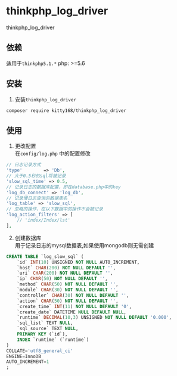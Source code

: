 # thinkphp_log_driver
thinkphp_log_driver

## 依赖
适用于`thinkphp5.1.*`
php: >=5.6

## 安装 
1. 安装`thinkphp_log_driver`
``` sh
composer require kitty168/thinkphp_log_driver
```

## 使用
1. 更改配置  
在`config/log.php` 中的配置修改
``` php
// 日志记录方式
'type'        => 'Db',
// 大于0.5秒的sql将被记录
'slow_sql_time' => 0.5,
// 记录日志的数据库配置，即在database.php中的key
'log_db_connect' => 'log_db',
// 记录慢日志查询的数据表名
'log_table' => 'slow_sql',
// 忽略的操作，在以下数据中的操作不会被记录
'log_action_filters' => [
    // 'index/Index/lst'
],
```

2. 创建数据库  
用于记录日志的mysql数据表,如果使用mongodb则无需创建
``` sql
CREATE TABLE `log_slow_sql` (
	`id` INT(10) UNSIGNED NOT NULL AUTO_INCREMENT,
	`host` CHAR(200) NOT NULL DEFAULT '',
	`uri` CHAR(200) NOT NULL DEFAULT '',
	`ip` CHAR(50) NOT NULL DEFAULT '',
	`method` CHAR(50) NOT NULL DEFAULT '',
	`module` CHAR(30) NOT NULL DEFAULT '',
	`controller` CHAR(30) NOT NULL DEFAULT '',
	`action` CHAR(50) NOT NULL DEFAULT '',
	`create_time` INT(11) NOT NULL DEFAULT '0',
	`create_date` DATETIME NULL DEFAULT NULL,
	`runtime` DECIMAL(10,3) UNSIGNED NOT NULL DEFAULT '0.000',
	`sql_list` TEXT NULL,
	`sql_source` TEXT NULL,
	PRIMARY KEY (`id`),
	INDEX `rumtime` (`runtime`)
)
COLLATE='utf8_general_ci'
ENGINE=InnoDB
AUTO_INCREMENT=1
;
```

